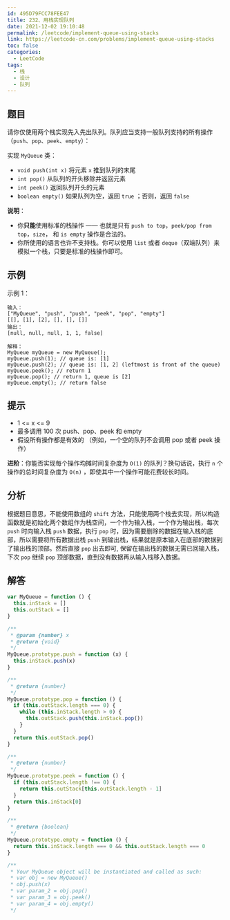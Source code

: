 ```yaml
---
id: 495D79FCC78FEE47
title: 232、用栈实现队列
date: 2021-12-02 19:10:48
permalink: /leetcode/implement-queue-using-stacks
link: https://leetcode-cn.com/problems/implement-queue-using-stacks
toc: false
categories:
  - LeetCode
tags:
  - 栈
  - 设计
  - 队列
---
```


<Level type="easy"/>

## 题目

请你仅使用两个栈实现先入先出队列。队列应当支持一般队列支持的所有操作（`push`、`pop`、`peek`、`empty`）：

实现 `MyQueue` 类：

- `void push(int x)` 将元素 `x` 推到队列的末尾
- `int pop()` 从队列的开头移除并返回元素
- `int peek()` 返回队列开头的元素
- `boolean empty()` 如果队列为空，返回 `true` ；否则，返回 `false`

**说明**：

- 你**只能**使用标准的栈操作 —— 也就是只有 `push to top`，`peek/pop from top`，`size`， 和 `is empty` 操作是合法的。
- 你所使用的语言也许不支持栈。你可以使用 `list` 或者 `deque`（双端队列）来模拟一个栈，只要是标准的栈操作即可。

## 示例

示例 1：

```text
输入：
["MyQueue", "push", "push", "peek", "pop", "empty"]
[[], [1], [2], [], [], []]
输出：
[null, null, null, 1, 1, false]

解释：
MyQueue myQueue = new MyQueue();
myQueue.push(1); // queue is: [1]
myQueue.push(2); // queue is: [1, 2] (leftmost is front of the queue)
myQueue.peek(); // return 1
myQueue.pop(); // return 1, queue is [2]
myQueue.empty(); // return false
```

## 提示

- 1 <= x <= 9
- 最多调用 100 次 push、pop、peek 和 empty
- 假设所有操作都是有效的 （例如，一个空的队列不会调用 pop 或者 peek 操作）

**进阶**：你能否实现每个操作均摊时间复杂度为 `O(1)` 的队列？换句话说，执行 `n` 个操作的总时间复杂度为 `O(n)` ，即使其中一个操作可能花费较长时间。

## 分析

根据题目意思，不能使用数组的 `shift` 方法，只能使用两个栈去实现，所以构造函数就是初始化两个数组作为栈空间，一个作为输入栈，一个作为输出栈，每次 `push` 时向输入栈 `push` 数据，执行 `pop` 时，因为需要删除的数据在输入栈的底部，所以需要将所有数据出栈 `push` 到输出栈，结果就是原本输入在底部的数据到了输出栈的顶部。然后直接 `pop` 出去即可, 保留在输出栈的数据无需已回输入栈，下次 `pop` 继续 `pop` 顶部数据，直到没有数据再从输入栈移入数据。

## 解答

```javascript
var MyQueue = function () {
  this.inStack = []
  this.outStack = []
}

/**
 * @param {number} x
 * @return {void}
 */
MyQueue.prototype.push = function (x) {
  this.inStack.push(x)
}

/**
 * @return {number}
 */
MyQueue.prototype.pop = function () {
  if (this.outStack.length === 0) {
    while (this.inStack.length > 0) {
      this.outStack.push(this.inStack.pop())
    }
  }
  return this.outStack.pop()
}

/**
 * @return {number}
 */
MyQueue.prototype.peek = function () {
  if (this.outStack.length !== 0) {
    return this.outStack[this.outStack.length - 1]
  }
  return this.inStack[0]
}

/**
 * @return {boolean}
 */
MyQueue.prototype.empty = function () {
  return this.inStack.length === 0 && this.outStack.length === 0
}

/**
 * Your MyQueue object will be instantiated and called as such:
 * var obj = new MyQueue()
 * obj.push(x)
 * var param_2 = obj.pop()
 * var param_3 = obj.peek()
 * var param_4 = obj.empty()
 */
```
